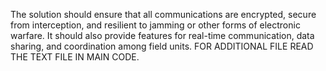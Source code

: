 The solution should ensure that all communications are encrypted, secure from interception, and resilient to jamming or other forms of electronic warfare. It should also provide features for real-time communication, data sharing, and coordination among field units. FOR ADDITIONAL FILE READ THE TEXT FILE IN MAIN CODE.
